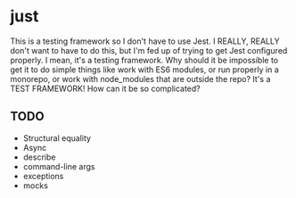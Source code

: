 # just

This is a testing framework so I don't have to use Jest. I REALLY, REALLY don't want to have to do this, but I'm fed up of trying to get Jest configured properly. I mean, it's a testing framework. Why should it be impossible to get it to do simple things like work with ES6 modules, or run properly in a monorepo, or work with node_modules that are outside the repo? It's a TEST FRAMEWORK! How can it be so complicated?

## TODO
 - Structural equality
 - Async
 - describe
 - command-line args
 - exceptions
 - mocks
 